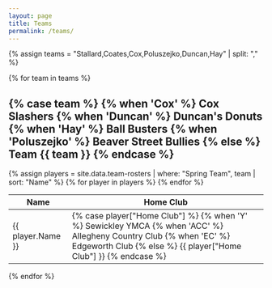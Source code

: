 ```yaml
---
layout: page
title: Teams
permalink: /teams/
---
```


{% assign teams = "Stallard,Coates,Cox,Poluszejko,Duncan,Hay" | split: "," %}

{% for team in teams %}
  <h2>
    {% case team %}
      {% when 'Cox' %}
        Cox Slashers
      {% when 'Duncan' %}
        Duncan's Donuts
      {% when 'Hay' %}
        Ball Busters
      {% when 'Poluszejko' %}
        Beaver Street Bullies
      {% else %}
        Team {{ team }}
    {% endcase %}
  </h2>
  <table>
    <thead>
      <tr>
        <th>Name</th>
        <th>Home Club</th>
      </tr>
    </thead>
    <tbody>
      {% assign players = site.data.team-rosters | where: "Spring Team", team | sort: "Name" %}
      {% for player in players %}
        <tr>
          <td>{{ player.Name }}</td>
          <td>
            {% case player["Home Club"] %}
              {% when 'Y' %}
                Sewickley YMCA
              {% when 'ACC' %}
                Allegheny Country Club
              {% when 'EC' %}
                Edgeworth Club
              {% else %}
                {{ player["Home Club"] }}
            {% endcase %}
          </td>
        </tr>
      {% endfor %}
    </tbody>
  </table>
{% endfor %}

